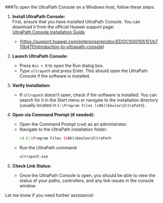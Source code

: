 ###To open the UltraPath Console on a Windows host, follow these steps:

1. **Install UltraPath Console:**  
   First, ensure that you have installed UltraPath Console. You can download it from the official Huawei support page:  
   [UltraPath Console Installation Guide](https://support.huawei.com/enterprise/en/storage/ultrapath-pid-8576127/software/)
   - (https://support.huawei.com/enterprise/en/doc/EDOC1000105151/b710b47f/introduction-to-ultrapath-console)

3. **Launch UltraPath Console:**
   - Press `Win + R` to open the Run dialog box.
   - Type `ultrapath` and press Enter. This should open the UltraPath Console if the software is installed.

4. **Verify Installation:**
   - If `ultrapath` doesn’t open, check if the software is installed. You can search for it in the Start menu or navigate to the installation directory (usually located in `C:\Program Files (x86)\Emulex\UltraPath`).

5. **Open via Command Prompt (if needed):**
   - Open the Command Prompt (`cmd`) as an administrator.
   - Navigate to the UltraPath installation folder:
     ```bash
     cd C:\Program Files (x86)\Emulex\UltraPath
     ```
   - Run the UltraPath command:
     ```bash
     ultrapath.exe
     ```

6. **Check Link Status:**
   - Once the UltraPath Console is open, you should be able to view the status of your paths, controllers, and any link issues in the console window.

Let me know if you need further assistance!
